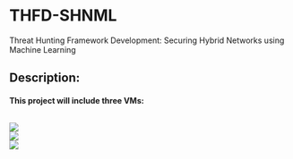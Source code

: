 # THFD-SHNML
Threat Hunting Framework Development: Securing Hybrid Networks using Machine Learning
<h2>Description: </h2>
<h4>This project will include three VMs: <br><br>

<img src="https://img.shields.io/badge/Ubuntu-orange?style=flat-square&logo=ubuntu"/><br>
<img src="https://img.shields.io/badge/Kali_Linux-blue?style=flat-square&logo=kalilinux"/><br>
<img src="https://img.shields.io/badge/Windows-red?style=flat-square&logo=windows&logoColor=white"/><br>
